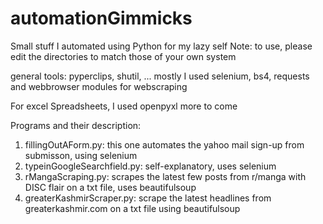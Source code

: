 # automationGimmicks
Small stuff I automated using Python for my lazy self
Note: to use, please edit the directories to match those of your own system

general tools: pyperclips, shutil, ...
mostly I used selenium, bs4, requests and webbrowser modules for webscraping

For excel Spreadsheets, I used openpyxl
more to come

Programs and their description:
1. fillingOutAForm.py: this one automates the yahoo mail sign-up from submisson, using selenium
2. typeinGoogleSearchfield.py: self-explanatory, uses selenium
3. rMangaScraping.py: scrapes the latest few posts from r/manga with DISC flair on a txt file, uses beautifulsoup
4. greaterKashmirScraper.py: scrape the latest headlines from greaterkashmir.com on a txt file using beautifulsoup

